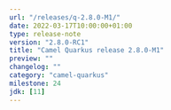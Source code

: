 ```yaml
---
url: "/releases/q-2.8.0-M1/"
date: 2022-03-17T10:00:00+01:00
type: release-note
version: "2.8.0-RC1"
title: "Camel Quarkus release 2.8.0-M1"
preview: ""
changelog: ""
category: "camel-quarkus"
milestone: 24
jdk: [11]
---
```

